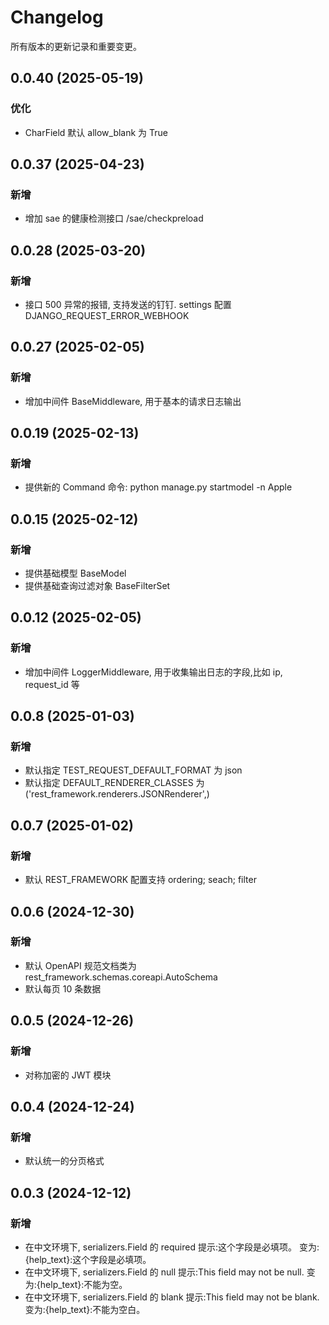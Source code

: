 # Changelog

所有版本的更新记录和重要变更。

## 0.0.40 (2025-05-19)

### 优化

* CharField 默认 allow_blank 为 True

## 0.0.37 (2025-04-23)

### 新增

* 增加 sae 的健康检测接口 /sae/checkpreload

## 0.0.28 (2025-03-20)

### 新增

* 接口 500 异常的报错, 支持发送的钉钉. settings 配置 DJANGO_REQUEST_ERROR_WEBHOOK

## 0.0.27 (2025-02-05)

### 新增

* 增加中间件 BaseMiddleware, 用于基本的请求日志输出

## 0.0.19 (2025-02-13)

### 新增

* 提供新的 Command 命令: python manage.py startmodel -n Apple

## 0.0.15 (2025-02-12)

### 新增

* 提供基础模型 BaseModel
* 提供基础查询过滤对象 BaseFilterSet

## 0.0.12 (2025-02-05)

### 新增

* 增加中间件 LoggerMiddleware, 用于收集输出日志的字段,比如 ip, request_id 等

## 0.0.8 (2025-01-03)

### 新增

* 默认指定 TEST_REQUEST_DEFAULT_FORMAT 为 json
* 默认指定 DEFAULT_RENDERER_CLASSES 为 ('rest_framework.renderers.JSONRenderer',)

## 0.0.7 (2025-01-02)

### 新增

* 默认 REST_FRAMEWORK 配置支持 ordering; seach; filter

## 0.0.6 (2024-12-30)

### 新增

* 默认 OpenAPI 规范文档类为 rest_framework.schemas.coreapi.AutoSchema
* 默认每页 10 条数据

## 0.0.5 (2024-12-26)

### 新增

* 对称加密的 JWT 模块

## 0.0.4 (2024-12-24)

### 新增

* 默认统一的分页格式

## 0.0.3 (2024-12-12)

### 新增

* 在中文环境下, serializers.Field 的 required 提示:这个字段是必填项。 变为:{help_text}:这个字段是必填项。
* 在中文环境下, serializers.Field 的 null 提示:This field may not be null. 变为:{help_text}:不能为空。
* 在中文环境下, serializers.Field 的 blank 提示:This field may not be blank. 变为:{help_text}:不能为空白。
